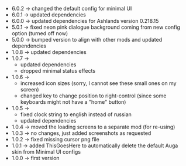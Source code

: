 * 6.0.2 -> changed the default config for minimal UI
* 6.0.1 -> updated dependencies
* 6.0.0 -> updated dependencies for Ashlands version 0.218.15
* 5.0.1 -> fixed neon pink dialogue background coming from new config option (turned off now)
* 5.0.0 -> bumped version to align with other mods and updated dependencies
* 1.0.8 -> updated dependencies
* 1.0.7 ->
    * updated dependencies
    * dropped minimal status effects
* 1.0.6 -> 
    * increased icon sizes (sorry, I cannot see these small ones on my screen)
    * changed key to change position to right-control (since some keyboards might not have a "home" button)
* 1.0.5 -> 
    * fixed clock string to english instead of russian
    * updated dependencies
* 1.0.4 -> moved the loading screens to a separate mod (for re-using)
* 1.0.3 -> no changes, just added screenshots as requested
* 1.0.2 -> fixed missing cursor png file
* 1.0.1 -> added ThisGoesHere to automatically delete the default Auga skin from Minimal UI configs
* 1.0.0 -> first version
